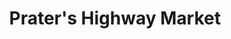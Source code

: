 ---
title: "Prater's Highway Market"
url: /adams-mills/praters-highway-market/
shop: Lebensmittel
---